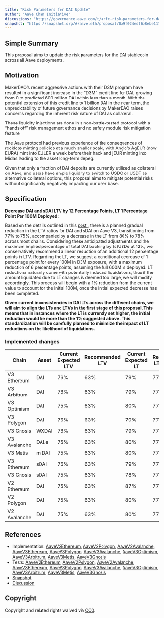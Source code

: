 ```yaml
---
title: "Risk Parameters for DAI Update"
author: "Aave Chan Initiative"
discussions: "https://governance.aave.com/t/arfc-risk-parameters-for-dai-update/17211"
snapshot: "https://snapshot.org/#/aave.eth/proposal/0x9f024edf6b8ebe1177503fbed3ceb6b5847cc0cae0e9269132c39b223db30023"
---
```


## Simple Summary

This proposal aims to update the risk parameters for the DAI stablecoin across all Aave deployments.

## Motivation

MakerDAO’s recent aggressive actions with their D3M program have resulted in a significant increase in the “D3M” credit line for DAI, growing from 0 to predicted 600 million DAI within less than a month. With the potential extension of this credit line to 1 billion DAI in the near term, the unpredictability of future governance decisions by MakerDAO raises concerns regarding the inherent risk nature of DAI as collateral.

These liquidity injections are done in a non-battle-tested protocol with a “hands off” risk management ethos and no safety module risk mitigation feature.

The Aave protocol had previous experience of the consequences of reckless minting policies at a much smaller scale, with Angle’s AgEUR (now EURA) mint into EULER a week before their hack and jEUR minting into Midas leading to the asset long-term depeg.

Given that only a fraction of DAI deposits are currently utilized as collateral on Aave, and users have ample liquidity to switch to USDC or USDT as alternative collateral options, this proposal aims to mitigate potential risks without significantly negatively impacting our user base.

## Specification

**Decrease DAI and sDAI LTV by 12 Percentage Points, LT 1 Percentage Point Per 100M Deployed:**

Based on the details outlined in this [post ](https://governance.aave.com/t/generalized-lt-ltv-reduction-on-aave/16766), there is a planned gradual reduction in the LTV ratios for DAI and sDAI on Aave V3, transitioning from 77% to 75%, accompanied by a decrease in the LT from 80% to 78% across most chains. Considering these anticipated adjustments and the maximum implied percentage of total DAI backing by (s)USDe at 12%, we conservatively recommend a linear reduction of an additional 12 percentage points in LTV. Regarding the LT, we suggest a conditional decrease of 1 percentage point for every 100M in D3M exposure, with a maximum reduction of 6 percentage points, assuming the full 600M is deployed. LT reductions naturally come with potentially induced liquidations, thus if the amount liquidated due to LT changes is deemed too large, we will modify accordingly. This process will begin with a 1% reduction from the current value to account for the initial 100M, once the initial expected decrease has been completed.

**Given current inconsistencies in DAI LTs across the different chains, we will aim to align the LTs and LTVs in the first stage of this proposal. This means that in instances where the LT is currently set higher, the initial reduction would be more than the 1% suggested above. This standardization will be carefully planned to minimize the impact of LT reductions on the likelihood of liquidations.**

### Implemented changes

| Chain        | Asset | Current Expected LTV | Recommended LTV | Current Expected LT | Recommended LT (1st stage) | Recommended LT (Last Stage) |
| ------------ | ----- | -------------------- | --------------- | ------------------- | -------------------------- | --------------------------- |
| V3 Ethereum  | DAI   | 76%                  | 63%             | 79%                 | 77%                        | 72%                         |
| V3 Arbitrum  | DAI   | 76%                  | 63%             | 79%                 | 77%                        | 72%                         |
| V3 Optimism  | DAI   | 75%                  | 63%             | 80%                 | 77%                        | 72%                         |
| V3 Polygon   | DAI   | 76%                  | 63%             | 79%                 | 77%                        | 72%                         |
| V3 Gnosis    | WXDAI | 76%                  | 63%             | 79%                 | 77%                        | 72%                         |
| V3 Avalanche | DAI.e | 75%                  | 63%             | 80%                 | 77%                        | 72%                         |
| V3 Metis     | m.DAI | 75%                  | 63%             | 80%                 | 77%                        | 72%                         |
| V3 Ethereum  | sDAI  | 76%                  | 63%             | 79%                 | 77%                        | 72%                         |
| V3 Gnosis    | sDAI  | 75%                  | 63%             | 78%                 | 77%                        | 72%                         |
| V2 Ethereum  | DAI   | 75%                  | 63%             | 87%                 | 77%                        | 72%                         |
| V2 Polygon   | DAI   | 75%                  | 63%             | 80%                 | 77%                        | 72%                         |
| V2 Avalanche | DAI   | 75%                  | 63%             | 80%                 | 77%                        | 72%                         |

## References

- Implementation: [AaveV2Ethereum](https://github.com/bgd-labs/aave-proposals-v3/blob/main/src/20240411_Multi_RiskParametersForDAIUpdate/AaveV2Ethereum_RiskParametersForDAIUpdate_20240411.sol), [AaveV2Polygon](https://github.com/bgd-labs/aave-proposals-v3/blob/main/src/20240411_Multi_RiskParametersForDAIUpdate/AaveV2Polygon_RiskParametersForDAIUpdate_20240411.sol), [AaveV2Avalanche](https://github.com/bgd-labs/aave-proposals-v3/blob/main/src/20240411_Multi_RiskParametersForDAIUpdate/AaveV2Avalanche_RiskParametersForDAIUpdate_20240411.sol), [AaveV3Ethereum](https://github.com/bgd-labs/aave-proposals-v3/blob/main/src/20240411_Multi_RiskParametersForDAIUpdate/AaveV3Ethereum_RiskParametersForDAIUpdate_20240411.sol), [AaveV3Polygon](https://github.com/bgd-labs/aave-proposals-v3/blob/main/src/20240411_Multi_RiskParametersForDAIUpdate/AaveV3Polygon_RiskParametersForDAIUpdate_20240411.sol), [AaveV3Avalanche](https://github.com/bgd-labs/aave-proposals-v3/blob/main/src/20240411_Multi_RiskParametersForDAIUpdate/AaveV3Avalanche_RiskParametersForDAIUpdate_20240411.sol), [AaveV3Optimism](https://github.com/bgd-labs/aave-proposals-v3/blob/main/src/20240411_Multi_RiskParametersForDAIUpdate/AaveV3Optimism_RiskParametersForDAIUpdate_20240411.sol), [AaveV3Arbitrum](https://github.com/bgd-labs/aave-proposals-v3/blob/main/src/20240411_Multi_RiskParametersForDAIUpdate/AaveV3Arbitrum_RiskParametersForDAIUpdate_20240411.sol), [AaveV3Metis](https://github.com/bgd-labs/aave-proposals-v3/blob/main/src/20240411_Multi_RiskParametersForDAIUpdate/AaveV3Metis_RiskParametersForDAIUpdate_20240411.sol), [AaveV3Gnosis](https://github.com/bgd-labs/aave-proposals-v3/blob/main/src/20240411_Multi_RiskParametersForDAIUpdate/AaveV3Gnosis_RiskParametersForDAIUpdate_20240411.sol)
- Tests: [AaveV2Ethereum](https://github.com/bgd-labs/aave-proposals-v3/blob/main/src/20240411_Multi_RiskParametersForDAIUpdate/AaveV2Ethereum_RiskParametersForDAIUpdate_20240411.t.sol), [AaveV2Polygon](https://github.com/bgd-labs/aave-proposals-v3/blob/main/src/20240411_Multi_RiskParametersForDAIUpdate/AaveV2Polygon_RiskParametersForDAIUpdate_20240411.t.sol), [AaveV2Avalanche](https://github.com/bgd-labs/aave-proposals-v3/blob/main/src/20240411_Multi_RiskParametersForDAIUpdate/AaveV2Avalanche_RiskParametersForDAIUpdate_20240411.t.sol), [AaveV3Ethereum](https://github.com/bgd-labs/aave-proposals-v3/blob/main/src/20240411_Multi_RiskParametersForDAIUpdate/AaveV3Ethereum_RiskParametersForDAIUpdate_20240411.t.sol), [AaveV3Polygon](https://github.com/bgd-labs/aave-proposals-v3/blob/main/src/20240411_Multi_RiskParametersForDAIUpdate/AaveV3Polygon_RiskParametersForDAIUpdate_20240411.t.sol), [AaveV3Avalanche](https://github.com/bgd-labs/aave-proposals-v3/blob/main/src/20240411_Multi_RiskParametersForDAIUpdate/AaveV3Avalanche_RiskParametersForDAIUpdate_20240411.t.sol), [AaveV3Optimism](https://github.com/bgd-labs/aave-proposals-v3/blob/main/src/20240411_Multi_RiskParametersForDAIUpdate/AaveV3Optimism_RiskParametersForDAIUpdate_20240411.t.sol), [AaveV3Arbitrum](https://github.com/bgd-labs/aave-proposals-v3/blob/main/src/20240411_Multi_RiskParametersForDAIUpdate/AaveV3Arbitrum_RiskParametersForDAIUpdate_20240411.t.sol), [AaveV3Metis](https://github.com/bgd-labs/aave-proposals-v3/blob/main/src/20240411_Multi_RiskParametersForDAIUpdate/AaveV3Metis_RiskParametersForDAIUpdate_20240411.t.sol), [AaveV3Gnosis](https://github.com/bgd-labs/aave-proposals-v3/blob/main/src/20240411_Multi_RiskParametersForDAIUpdate/AaveV3Gnosis_RiskParametersForDAIUpdate_20240411.t.sol)
- [Snapshot](https://snapshot.org/#/aave.eth/proposal/0x9f024edf6b8ebe1177503fbed3ceb6b5847cc0cae0e9269132c39b223db30023)
- [Discussion](https://governance.aave.com/t/arfc-risk-parameters-for-dai-update/17211)

## Copyright

Copyright and related rights waived via [CC0](https://creativecommons.org/publicdomain/zero/1.0/).

